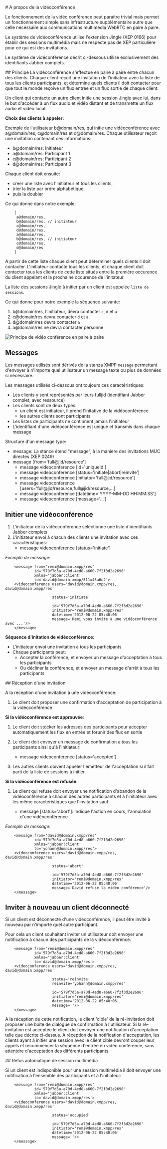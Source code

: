# A propos de la vidéoconférence

Le fonctionnement de la vidéo conférence peut paraitre trivial mais permet un fonctionnement simple sans infrastructure supplémentaire autre que celle nécéssaire aux communications multimédia WebRTC en paire à paire. 

Le système de vidéoconférence utilise l'extension Jingle (XEP 0166) pour établir des sessions multimédia mais ne respecte pas de XEP particulière pour ce qui est des invitations.

Le système de vidéconférence décrit ci-dessous utilise exclusivement des identifiants Jabber complets.

## Principe
La vidéoconférence s'effectue en paire à paire entre chacun des clients. Chaque client reçoit une invitation de l'initiateur avec la liste de tous les clients participants, et détermine quels clients il doit contacter pour que tout le monde reçoive un flux entrée et un flux sortie de chaque client. 

Un client qui contacte un autre client initie une session Jingle avec lui, dans le but d'accéder à un flux audio et vidéo distant et de transmette un flux audio et vidéo local.

**Choix des clients à appeler:**

Exemple de l'utilisateur b@domain/res, qui initie une vidéoconférence avec a@domain/res, c@domain/res et d@domain/res. Chaque utilisateur reçoit une invitation contenant ces informations:

* b@domain/res: Initiateur 
* a@domain/res: Participant 1 
* c@domain/res: Participant 2
* d@domain/res: Participant 3

Chaque client doit ensuite:

* créer une liste avec l'initiateur et tous les clients,
* trier la liste par ordre alphabétique,
* puis la doubler

Ce qui donne dans notre exemple:

        [
         a@domain/res,   
         b@domain/res, // initiateur
         c@domain/res,
         d@domain/res,
         a@domain/res,
         b@domain/res, // initiateur 
         c@domain/res,
         d@domain/res
        ]
         

A partir de cette liste chaque client peut déterminer quels clients il doit contacter. L'initiateur contacte tous les clients, et chaque client doit contacter tous les clients de cette liste situés entre la première occurence du client appelant et la prochaine occurence de l'initateur.

La liste des sessions Jingle à initier par un client est appelée `liste de sessions`.

Ce qui donne pour notre exemple la séquence suivante:
 
1. b@domain/res, l'initiateur, devra contacter `c`, `d` et `a`
1. c@domain/res devra contacter `d` et `a`
1. d@domain/res devra contacter `a`
1. a@domain/res ne devra contacter personne

![Principe de vidéo conférence en paire à paire](https://raw.githubusercontent.com/remipassmoilesel/djoe/master/documentation/notes/videoconference.png "Principe de vidéo conférence en paire à paire")

## Messages

Les messages utilisés sont dérivés de la stanza XMPP `message` permettant d'envoyer à n'importe quel utilisateur un message texte ou plus de données si nécéssaire.

Les messages utilisés ci-dessous ont toujours ces caractéristiques:
* Les clients y sont représentés par leurs fulljid (identifiant Jabber complet, avec ressource)
* Les clients sont de deux types:
  * un client est initiateur, il prend l'initative de la vidéoconférence
  * les autres clients sont participants
* Les listes de participants ne continnent jamais l'initiateur
* L'identifiant d'une vidéoconférence est unique et transmis dans chaque message

Structure d'un message type:
* message: La stance étend "message", à la manière des invitations MUC directes (XEP 0249) 
* message [from='full@jid/resource']
  * message videoconference [id='uniqueId']
  * message videoconference [status='initiate|abort|reinvite']
  * message videoconference [initiator='full@jid/resource']
  * message videoconference [users='full@jid/resource,full@jid/resource,...]
  * message videoconference [datetime='YYYY-MM-DD HH:MM:SS']
  * message videoconference [message='...']

## Initier une vidéoconférence

1. L'initiateur de la vidéoconférence sélectionne une liste d'identifiants Jabber complets
1. L'initiateur envoi à chacun des clients une invitation avec ces caractéristiques:
    * message videoconference [status='initiate']
 

_Exemple de message_: 
           
```
    <message from='remi@domain.xmpp/res'
             id='579f7d5a-a70d-4ed8-a660-7f2f3d2e2696'
             xmlns='jabber:client'
             to='david@domain.xmpp/511x45a6u2'>
    <videoconference users='david@domain.xmpp/res, david@domain.xmpp/res'
                     
                     status='initiate'
                     
                     id='579f7d5a-a70d-4ed8-a660-7f2f3d2e2696'
                     initiator='remi@domain.xmpp/res'
                     datetime='2012-06-22 05:40:06'
                     message='Remi vous invite à une vidéoconférence avec ...'/>
    </message>
```


**Séquence d'initation de vidéoconférence:**
* L'initiateur envoi une invitation à tous les participants
* Chaque participants peut:
  * Accepter la conférence, et envoyer un message d'acceptation à tous les participants
  * Ou décliner la conférence, et envoyer un message d'arrêt à tous les participants

## Réception d'une invitation

A la réception d'une invitation à une vidéoconférence:
 
1. Le client doit proposer une confirmation d'acceptation de participation à la vidéoconférence

**Si la vidéoconférence est approuvée**:

1. Le client doit stocker les adresses des participants pour accepter automatiquement les flux en entrée et forunir des flux en sortie
1. Le client doit envoyer un message de confirmation à tous les participants ainsi qu'à l'initiateur:
    
    * message videoconference [status='accepted']
    
1. Les autres clients doivent appeler l'emetteur de l'acceptation si il fait parti de la liste de sessions à initier.

 
**Si la vidéoconférence est refusée**:

1. Le client qui refuse doit envoyer une notification d'abandon de la vidéoconférence à chacun des autres participants et à l'initiateur avec les même caractéristiques que l'invitation sauf:

    * message [status='abort']: Indique l'action en cours, l'annulation d'une vidéoconférence

_Exemple de message_: 
                
```
    <message from='david@domain.xmpp/res'
             id='579f7d5a-a70d-4ed8-a660-7f2f3d2e2696'
             xmlns='jabber:client'
             to='yohann@domain.xmpp/res'>
    <videoconference users='david@domain.xmpp/res, david@domain.xmpp/res'
                     
                     status='abort'
                     
                     id='579f7d5a-a70d-4ed8-a660-7f2f3d2e2696'
                     initiator='remi@domain.xmpp/res'
                     datetime='2012-06-22 05:40:06'
                     message='David refuse la vidéo conférence'/>
    </message>
```

## Inviter à nouveau un client déconnecté

Si un client est déconnecté d'une vidéoconférence, il peut être invité à nouveau par n'importe quel autre participant.

Pour cela un client souhaitant inviter un utilisateur doit envoyer une notification à chacun des participants de la vidéoconférence.

```
    <message from='remi@domain.xmpp/res'
             id='579f7d5a-a70d-4ed8-a660-7f2f3d2e2696'
             xmlns='jabber:client'
             to='david@domain.xmpp/res'>
    <videoconference users='david@domain.xmpp/res, david@domain.xmpp/res'
                     
                     status='reinvite'
                     reinvite='yohann@domain.xmpp/res'
                     
                     id='579f7d5a-a70d-4ed8-a660-7f2f3d2e2696'
                     initiator='remi@domain.xmpp/res'
                     datetime='2012-06-22 05:40:06'
                     message=''/>
    </message>
```

A la réception de cette notification, le client 'cible' de la ré-invitation doit proposer une boite de dialogue de confirmation à l'utilisateur. Si la ré-invitation est acceptée le client doit envoyer une notification d'acceptation telle que décrite ci-dessus.
A réception de la notification d'acceptation, les clients ayant à initier une session avec le client cible devront couper leur appels et recommencer la séquence d'entrée en vidéo conférence, sans attentdre d'acceptation des différents participants. 

## Refus automatique de session multimédia

Si un client est indisponible pour une session multimédia il doit envoyer une notification à l'ensemble des participants et à l'initiateur:

```
    <message from='remi@domain.xmpp/res'
             id='579f7d5a-a70d-4ed8-a660-7f2f3d2e2696'
             xmlns='jabber:client'
             to='david@domain.xmpp/res'>
    <videoconference users='david@domain.xmpp/res, david@domain.xmpp/res'
                     
                     status='occupied'
                     
                     id='579f7d5a-a70d-4ed8-a660-7f2f3d2e2696'
                     initiator='remi@domain.xmpp/res'
                     datetime='2012-06-22 05:40:06'
                     message=''/>
    </message>
```

